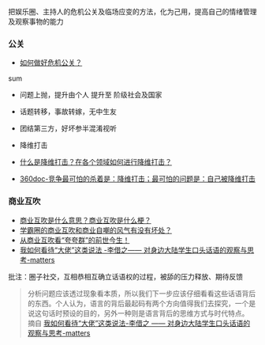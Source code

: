 把娱乐圈、主持人的危机公关及临场应变的方法，化为己用，提高自己的情绪管理及观察事物的能力

### 公关

* [如何做好危机公关？](https://www.zhihu.com/question/21923215)

sum

* 问题上抛，提升由个人 提升至 阶级社会及国家
* 话题转移，事故转嫁，无中生友
* 团结第三方，好坏参半混淆视听
* 降维打击

* [什么是降维打击？在各个领域如何进行降维打击？](https://www.zhihu.com/question/343126925/answer/832369896)
* [360doc-竞争最可怕的杀着是：降维打击；最可怕的问题是：自己被降维打击](http://www.360doc.com/content/18/0904/09/13450390_783732188.shtml)

### 商业互吹

* [商业互吹是什么意思？商业互吹是什么梗？](https://pcedu.pconline.com.cn/1011/10112035.html)
* [学霸圈的商业互吹和商业自嘲的风气有没有坏处？](https://www.zhihu.com/question/295258040/answer/520439803) 
* [从商业互吹看“夸夸群”的前世今生！ ](https://zhuanlan.zhihu.com/p/59366552)
* [我如何看待“大佬”这类说法 -李借之—— 对身边大陆学生口头话语的观察与思考-matters](https://hardbin.com/ipfs/QmXpksHmTdkMB5LHSZ2hhdujRXEQRf8rePazVW5SB1wmAV)

批注：圈子社交，互相恭相互确立话语权的过程，被舔的压力释放、期待反馈

> 分析问题应该透过现象看本质，所以我们下一步应该仔细看看这些话语背后的东西。个人认为，语言的背后最起码有两个方向值得我们去探究，一个是说这句话时预设的目的，另外一种则是语言背后的思维方式与时代特点。 
> 摘自 [我如何看待“大佬”这类说法-李借之 —— 对身边大陆学生口头话语的观察与思考-matters](https://hardbin.com/ipfs/QmXpksHmTdkMB5LHSZ2hhdujRXEQRf8rePazVW5SB1wmAV)
